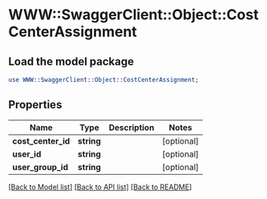 # WWW::SwaggerClient::Object::CostCenterAssignment

## Load the model package
```perl
use WWW::SwaggerClient::Object::CostCenterAssignment;
```

## Properties
Name | Type | Description | Notes
------------ | ------------- | ------------- | -------------
**cost_center_id** | **string** |  | [optional] 
**user_id** | **string** |  | [optional] 
**user_group_id** | **string** |  | [optional] 

[[Back to Model list]](../README.md#documentation-for-models) [[Back to API list]](../README.md#documentation-for-api-endpoints) [[Back to README]](../README.md)


